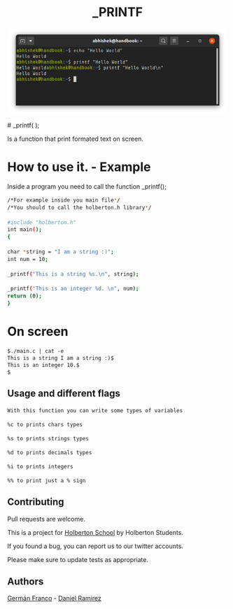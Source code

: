 <h1 align="center">_PRINTF</h1>

<p align="center">
  <img src="https://github.com/gefranco/printf/blob/master/assets/printf.png"
       alt="Holbertonbnb logo"
       width="500"
  >
</p>
# _printf( );

Is a function that print formated text on screen.
# How to use it. - Example

Inside a program you need to call the function _printf();
```bash
/*For example inside you main file*/
/*You should to call the holberton.h library*/

#include "holberton.h"
int main();
{

char *string = "I am a string :)";
int num = 10;

_printf("This is a string %s.\n", string);

_printf("This is an integer %d. \n", num);
return (0);
}
```
# On screen
```
$./main.c | cat -e
This is a string I am a string :)$
This is an integer 10.$
$
```

## Usage and different flags

```flags
With this function you can write some types of variables

%c to prints chars types

%s to prints strings types

%d to prints decimals types

%i to prints integers

%% to print just a % sign
```

## Contributing
Pull requests are welcome.

This is a project for [Holberton School](https://www.holbertonschool.com) by Holberton Students.

If you found a bug, you can report us to our twitter accounts.

Please make sure to update tests as appropriate.

## Authors
[Germán Franco](https://twitter.com/gefrancof) - [Daniel Ramirez](https://twitter.com/gomba662)
